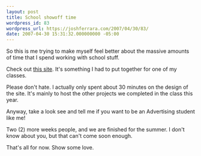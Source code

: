 ```yaml
---
layout: post
title: School showoff time
wordpress_id: 83
wordpress_url: https://joshferrara.com/2007/04/30/83/
date: 2007-04-30 15:31:32.000000000 -05:00
---
```

So this is me trying to make myself feel better about the massive amounts of time that I spend working with school stuff.

Check out <a href="https://joshferrara.com/mc2015/index.html" target="_blank">this site</a>. It's something I had to put together for one of my classes.

Please don't hate. I actually only spent about 30 minutes on the design of the site. It's mainly to host the other projects we completed in the class this year.

Anyway, take a look see and tell me if you want to be an Advertising student like me!

Two (2) more weeks people, and we are finished for the summer. I don't know about you, but that can't come soon enough.

That's all for now. Show some love.
